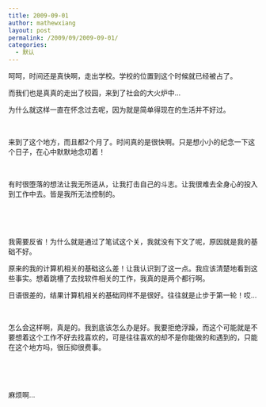 ```yaml
---
title: 2009-09-01
author: mathewxiang
layout: post
permalink: /2009/09/2009-09-01/
categories:
  - 默认
---
```

呵呵，时间还是真快啊，走出学校。学校的位置到这个时候就已经被占了。

而我们也是真真的走出了校园，来到了社会的大火炉中…

为什么就这样一直在怀念过去呢，因为就是简单得现在的生活并不好过。

 

来到了这个地方，而且都2个月了。时间真的是很快啊。只是想小小的纪念一下这个日子，在心中默默地念叨着！

 

有时很堕落的想法让我无所适从，让我打击自己的斗志。让我很难去全身心的投入到工作中去。皆是我所无法控制的。

 

 

我需要反省！为什么就是通过了笔试这个关，我就没有下文了呢，原因就是我的基础不好。

原来的我的计算机相关的基础这么差！让我认识到了这一点。我应该清楚地看到这些事实。想着跳槽了去找软件相关的工作，我真的是两个都行啊。

日语很差的，结果计算机相关的基础同样不是很好。往往就是止步于第一轮！哎…

 

怎么会这样啊，真是的。我到底该怎么办是好。我要拒绝浮躁，而这个可能就是不要想着这个工作不好去找喜欢的，可是往往喜欢的却不是你能做的和遇到的，只能在这个地方吗，很压抑很费事。

 

 

麻烦啊…

 

 
